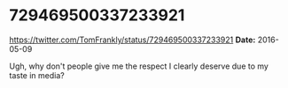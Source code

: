 # 729469500337233921
https://twitter.com/TomFrankly/status/729469500337233921
**Date:** 2016-05-09

Ugh, why don't people give me the respect I clearly deserve due to my taste in media?
